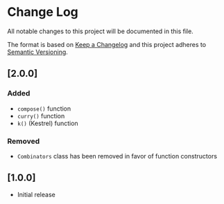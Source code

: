 # Change Log
All notable changes to this project will be documented in this file.

The format is based on [Keep a Changelog](http://keepachangelog.com/)
and this project adheres to [Semantic Versioning](http://semver.org/).

## [2.0.0]

### Added

- `compose()` function
- `curry()` function
- `k()` (Kestrel) function

### Removed

- `Combinators` class has been removed in favor of function constructors

## [1.0.0]

- Initial release
